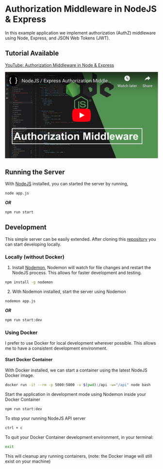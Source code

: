 # Authorization Middleware in NodeJS & Express

In this example application we implement authorization (AuthZ) middleware using Node, Express, and JSON Web Tokens (JWT).

## Tutorial Available

[YouTube: Authorization Middleware in Node & Express](https://www.youtube.com/watch?v=zYi9PguVFx8)

[![Authorization Middleware in Node & Express](images/node-authorization-middleware.png)](https://www.youtube.com/watch?v=zYi9PguVFx8 "Authorization Middleware in Node & Express")

## Running the Server

With [NodeJS](https://nodejs.org/en/) installed, you can started the server by running,

```sh
node app.js
```

_**OR**_

```sh
npm run start
```

## Development

This simple server can be easily extended. After cloning this [repository](https://github.com/brian-childress/node-autogenerate-swagger-documentation) you can start developing locally.

### Locally (without Docker)

1) Install [Nodemon](https://www.npmjs.com/package/nodemon), Nodemon will watch for file changes and restart the NodeJS process. This allows for faster development and testing.

```sh
npm install -g nodemon
```

2) With Nodemon installed, start the server using Nodemon

```sh
nodemon app.js
```

_**OR**_

```sh
npm run start:dev
```

### Using Docker

I prefer to use Docker for local development wherever possible. This allows me to have a consistent development environment.

#### Start Docker Container

With Docker installed, we can start a container using the latest NodeJS Docker image.

```sh
docker run -it --rm -p 5000:5000 -v $(pwd):/api -w="/api" node bash
```

Start the application in development mode using Nodemon inside your Docker Container

```sh
npm run start:dev
```

To stop your running NodeJS API server

```sh
ctrl + c
```

To quit your Docker Container development environment, in your terminal:

```sh
exit
```

This will cleanup any running containers, (note: the Docker image will still exist on your machine)